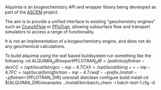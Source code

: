 Alquimia is an biogeochemistry API and wrapper library being developed
as part of the [ASCEM](http://esd.lbl.gov/research/projects/ascem/)
project.

The aim is to provide a unified interface to existing "geochemistry
engines" such as
[CrunchFlow](http://www.csteefel.com/CrunchFlowIntroduction.html) or
[PFloTran](https://bitbucket.org/pflotran/pflotran-dev), allowing
subsurface flow and transport simulators to access a range of
functionality.

It is not an implementation of a biogeochemistry engine, and does not
do any geochemical calculations.


To build alquimia using the waf based buildsystem run something like the following:
    cd ${ALQUIMIA_DIR}/
    export PFLOTRAN_DIR=/path/to/pflotran-dev
    CC=/opt/local/bin/gcc-mp-4.7 CXX=/opt/local/bin/g++-mp-4.7  FC=/opt/local/bin/gfortran-mp-4.7 ./waf --prefix ./install --pflotran=${PFLOTRAN_DIR} uninstall distclean configure build install 
    cd ${ALQUIMIA_DIR}/examples
    ../install/bin/batch_chem -i batch-test-1.cfg -d
